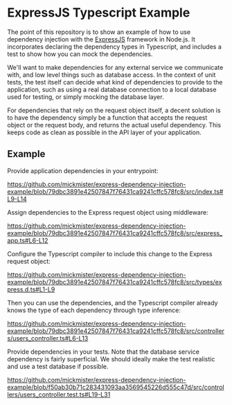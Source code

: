 # ExpressJS Typescript Example

The point of this repository is to show an example of how to use dependency injection with the [ExpressJS](https://expressjs.com) framework in Node.js. It incorporates declaring the dependency types in Typescript, and includes a test to show how you can mock the dependencies.

We'll want to make dependencies for any external service we communicate with, and low level things such as database access. In the context of unit tests, the test itself can decide what kind of dependencies to provide to the application, such as using a real database connection to a local database used for testing, or simply mocking the database layer.

For dependencies that rely on the request object itself, a decent solution is to have the dependency simply be a function that accepts the request object or the request body, and returns the actual useful dependency. This keeps code as clean as possible in the API layer of your application.

## Example

Provide application dependencies in your entrypoint:

https://github.com/mickmister/express-dependency-injection-example/blob/79dbc3891e42507847f76431ca9241cffc578fc8/src/index.ts#L9-L14

Assign dependencies to the Express request object using middleware:

https://github.com/mickmister/express-dependency-injection-example/blob/79dbc3891e42507847f76431ca9241cffc578fc8/src/express_app.ts#L6-L12

Configure the Typescript compiler to include this change to the Express request object:

https://github.com/mickmister/express-dependency-injection-example/blob/79dbc3891e42507847f76431ca9241cffc578fc8/src/types/express.d.ts#L1-L9

Then you can use the dependencies, and the Typescript compiler already knows the type of each dependency through type inference:

https://github.com/mickmister/express-dependency-injection-example/blob/79dbc3891e42507847f76431ca9241cffc578fc8/src/controllers/users_controller.ts#L6-L13

Provide dependencies in your tests. Note that the database service dependency is fairly superficial. We should ideally make the test realistic and use a test database if possible.

https://github.com/mickmister/express-dependency-injection-example/blob/f50ab30b71c283431093aa3569545226d555c47d/src/controllers/users_controller.test.ts#L19-L31

